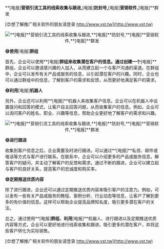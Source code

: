 **[电报]**营销引流工具的线索收集与跟进,**[电报]**防封号,**[电报]**营销软件,**[电报]**群发

[😍想了解推广相关软件的朋友请登录 http://www.vst.tw](http://www.vst.tw)

 <center><img src="https://vst.tw/MP4/tuiguang/png/2.png" alt="**[电报]**营销引流工具的线索收集与跟进,**[电报]**防封号,**[电报]**营销软件,**[电报]**群发"></center>

**😄使用**[电报]**群组**

首先，企业可以使用**[电报]**群组来收集潜在客户的信息。通过创建一个**[电报]**群组，企业可以邀请感兴趣的人加入，从而建立起一个与客户沟通的渠道。在群组中，企业可以发布有关产品或服务的信息，以引起潜在客户的兴趣。同时，企业也可以通过群组中的信息，了解到客户的需求和反馈，从而更好地满足客户的需求。

**😄利用**[电报]**机器人**

另外，企业还可以利用**[电报]**机器人来收集客户信息。企业可以在机器人中设置提问和回答的模式，让客户自主回答问题，从而收集客户的信息。例如，企业可以询问客户的姓名、职业、兴趣等信息，帮助企业更好地了解客户的需求和兴趣。

 <center><img src="https://vst.tw/MP4/tuiguang/png/2.png" alt="**[电报]**营销引流工具的线索收集与跟进,**[电报]**防封号,**[电报]**营销软件,**[电报]**群发"></center>

**😄进行跟进**

收集到客户信息之后，企业需要及时进行跟进。可以通过**[电报]**私信、邮件或电话等方式与客户进行联系。在联系中，企业可以介绍更多的产品或服务信息，解答客户的疑问，并主动了解客户的反馈和需求。通过不断的跟进，企业可以建立起与客户的良好关系，提高客户的忠诚度和购买率。

**😄定期推送优质内容**

除了进行跟进，企业还可以通过定期推送优质内容来吸引客户的注意力。例如，可以发布一些有关产品或服务的教程、案例分析、行业动态等信息，让客户了解到更多的有价值的信息。这样可以帮助企业提高品牌知名度，吸引更多潜在客户的关注。

总之，通过使用**[电报]**群组、利用**[电报]**机器人、进行跟进以及定期推送优质内容等方式，企业可以更好地进行线索收集和跟进，吸引更多的潜在客户，并将这些客户转化为实际销售。

[😍想了解推广相关软件的朋友请登录 http://www.vst.tw](http://www.vst.tw)




